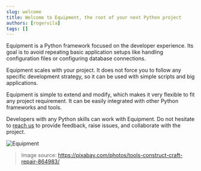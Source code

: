 ```yaml
---
slug: welcome
title: Welcome to Equipment, the root of your next Python project
authors: [rogervila]
tags: []
---
```


Equipment is a Python framework focused on the developer experience. Its goal is to avoid repeating basic application setups like handling configuration files or configuring database connections.

Equipment scales with your project. It does not force you to follow any specific development strategy, so it can be used with simple scripts and big applications.

Equipment is simple to extend and modify, which makes it very flexible to fit any project requirement. It can be easily integrated with other Python frameworks and tools.

Developers with any Python skills can work with Equipment. Do not hesitate to [reach us](https://github.com/rogervila/equipment/discussions) to provide feedback, raise issues, and collaborate with the project.

![Equipment](https://res.cloudinary.com/protagonist/image/upload/f_auto,dpr_auto/equipment-background)

> Image source: https://pixabay.com/photos/tools-construct-craft-repair-864983/
